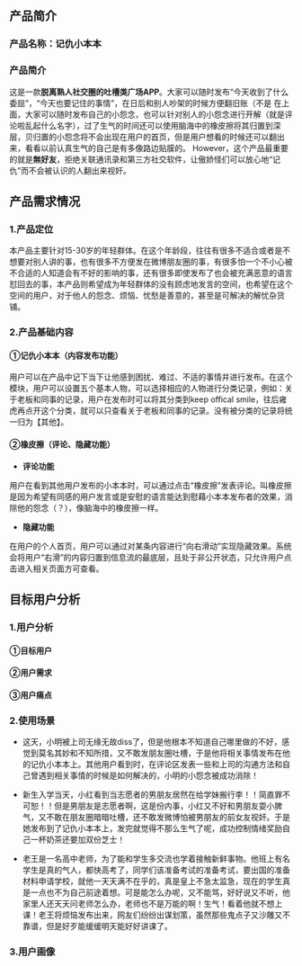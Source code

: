 ## 产品简介

### 产品名称：记仇小本本

### 产品简介

这是一款**脱离熟人社交圈的吐槽类广场APP**。大家可以随时发布“今天收到了什么委屈”，“今天也要记住的事情”，在日后和别人吵架的时候方便翻旧账（不是
在上面，大家可以随时发布自己的小怨念，也可以针对别人的小怨念进行开解（就是评论啦乱起什么名字），过了生气的时间还可以使用脑海中的橡皮擦将其归置到深层，贝归置的小怨念将不会出现在用户的首页，但是用户想看的时候还可以翻出来，看看以前认真生气的自己是有多像路边贴膜的。
However，这个产品最重要的就是**無好友**，拒绝关联通讯录和第三方社交软件，让傲娇怪们可以放心地“记仇”而不会被认识的人翻出来视奸。


## 产品需求情况

### 1.产品定位

本产品主要针对15-30岁的年轻群体。在这个年龄段，往往有很多不适合或者是不想要对别人讲的事，也有很多不方便发在微博朋友圈的事，有很多怕一个不小心被不合适的人知道会有不好的影响的事，还有很多即使发布了也会被充满恶意的语言怼回去的事，本产品则希望成为年轻群体的没有顾虑地发言的空间，也希望在这个空间的用户，对于他人的怨念、烦恼、忧愁是善意的，甚至是可解决的解忧杂货铺。


### 2.产品基础内容

#### ①记仇小本本（内容发布功能）

用户可以在产品中记下当下让他感到困扰、难过、不适的事情并进行发布。在这个模块，用户可以设置五个基本人物，可以选择相应的人物进行分类记录，例如：关于老板和同事的记录，用户在发布时可以将其分类到keep offical smile，往后雍虎再点开这个分类，就可以只查看关于老板和同事的记录。没有被分类的记录将统一归为【其他】。

#### ②橡皮擦（评论、隐藏功能）

*   **评论功能**

用户在看到其他用户发布的小本本时，可以通过点击“橡皮擦”发表评论。叫橡皮擦是因为希望有同感的用户发言或是安慰的语言能达到慰藉小本本发布者的效果，消除他的怨念（？），像脑海中的橡皮擦一样。

*  **隐藏功能**

在用户的个人首页，用户可以通过对某条内容进行“向右滑动”实现隐藏效果。系统会将用户“右滑”的内容归置到信息流的最底层，且处于非公开状态，只允许用户点击进入相关页面方可查看。

## 目标用户分析

### 1.用户分析

#### ①目标用户

#### ②用户需求

#### ③用户痛点

### 2.使用场景

* 这天，小明被上司无缘无故diss了，但是他根本不知道自己哪里做的不好，感觉到莫名其妙和不知所措，又不敢发朋友圈吐槽，于是他将相关事情发布在他的记仇小本本上。其他用户看到时，在评论区发表一些和上司的沟通方法和自己曾遇到相关事情的时候是如何解决的，小明的小怨念被成功消除！

* 新生入学当天，小红看到当志愿者的男朋友居然在给学妹搬行李！！简直罪不可恕！！但是男朋友是志愿者啊，这是份内事，小红又不好和男朋友耍小脾气，又不敢在朋友圈暗暗吐槽，还不敢发微博怕被男朋友的前女友视奸。于是她发布到了记仇小本本上，发完就觉得不那么生气了呢，成功控制情绪奖励自己一杯奶茶还要加双份芝士！

* 老王是一名高中老师，为了能和学生多交流也学着接触新鲜事物。他班上有名学生是真的气人，都快高考了，同学们该准备考试的准备考试，要出国的准备材料申请学校，就他一天天满不在乎的，真是皇上不急太监急，现在的学生真是一点也不为自己前途着想。可是能怎么办呢，又不能骂，好好说又不听，他家里人还天天问老师怎么办，老师也不是万能的啊！生气！看着他就不想上课！老王将烦恼发布出来，网友们纷纷出谋划策，虽然那些鬼点子又沙雕又不靠谱，但是好歹能缓缓明天能好好讲课了。

### 3.用户画像

